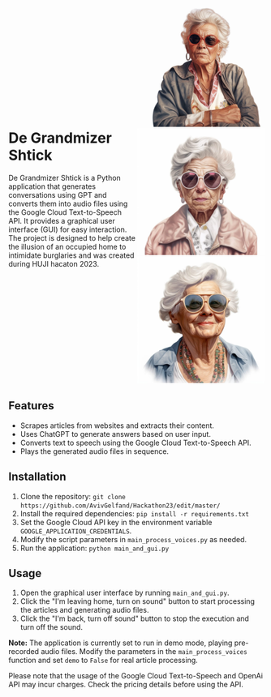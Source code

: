 <div style="display: flex; align-items: center;">
  <div style="flex: 1;align-items: center;">
    <!-- Text content here -->
    <h1>De Grandmizer Shtick</h1>
    <p>De Grandmizer Shtick is a Python application that generates conversations using GPT and converts them into audio files using the Google Cloud Text-to-Speech API. It provides a graphical user interface (GUI) for easy interaction. The project is designed to help create the illusion of an occupied home to intimidate burglaries and was created during HUJI hacaton 2023.</p>
    <!-- Additional text content -->
  </div>
  <div style="flex: 1; text-align: right;">
    <!-- Image content here -->
    <img src="images/De_Grandmizer_Shtick_photo.jpg" alt="De Grandmizer Shtick" width="250">
    <img src="images/De_Grandmizer_Shtick_photo_2.jpg" alt="De Grandmizer Shtick" width="250">
        <img src="images/De_Grandmizer_Shtick_photo_3.jpg" alt="De Grandmizer Shtick" width="250">


  </div>
</div>

## Features

- Scrapes articles from websites and extracts their content.
- Uses ChatGPT to generate answers based on user input.
- Converts text to speech using the Google Cloud Text-to-Speech API.
- Plays the generated audio files in sequence.

## Installation

1. Clone the repository: `git clone https://github.com/AvivGelfand/Hackathon23/edit/master/`
2. Install the required dependencies: `pip install -r requirements.txt`
3. Set the Google Cloud API key in the environment variable `GOOGLE_APPLICATION_CREDENTIALS`.
4. Modify the script parameters in `main_process_voices.py` as needed.
5. Run the application: `python main_and_gui.py`

## Usage

1. Open the graphical user interface by running `main_and_gui.py`.
2. Click the "I'm leaving home, turn on sound" button to start processing the articles and generating audio files.
3. Click the "I'm back, turn off sound" button to stop the execution and turn off the sound.

**Note:** The application is currently set to run in demo mode, playing pre-recorded audio files. Modify the parameters in the `main_process_voices` function and set `demo` to `False` for real article processing.


Please note that the usage of the Google Cloud Text-to-Speech and OpenAi API   may incur charges. Check the pricing details before using the API.
